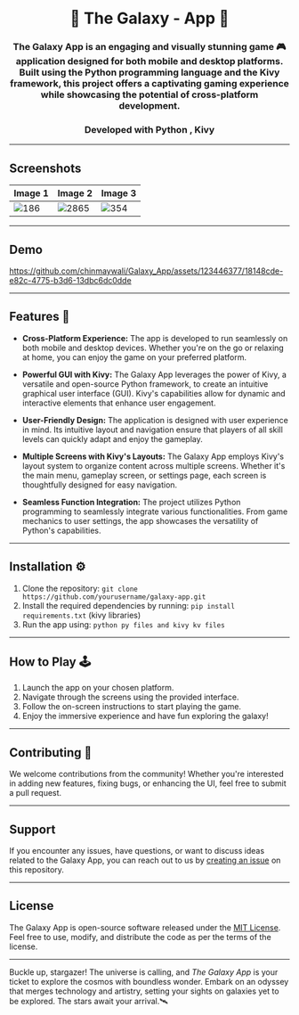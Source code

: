  
<div align="center">
<h1 align="center">


<br>
🌌 The Galaxy - App 🚀 
</h1>
<h3> The Galaxy App is an engaging and visually stunning game 🎮 application designed for both mobile and desktop platforms. Built using the Python programming language and the Kivy framework, this project offers a captivating gaming experience while showcasing the potential of cross-platform development.</h3>
<h3> Developed with Python , Kivy </h3>
</div>

---
## Screenshots 


| Image 1 | Image 2 | Image 3| 
| ------- | ------- |------- |
| ![186](https://github.com/chinmaywali/TaskPro-App/assets/123446377/3c9368ec-fad9-4eb4-84dd-01ce94c0254c) |![2865](https://github.com/chinmaywali/TaskPro-App/assets/123446377/468c106e-dc74-49c5-9699-bb4d9033fdcc) | ![354](https://github.com/chinmaywali/TaskPro-App/assets/123446377/fe8c7693-7595-47d4-9e89-a7ad8484078c) |

---

## Demo

https://github.com/chinmaywali/Galaxy_App/assets/123446377/18148cde-e82c-4775-b3d6-13dbc6dc0dde

---

## Features 🌟

- **Cross-Platform Experience:** The app is developed to run seamlessly on both mobile and desktop devices. Whether you're on the go or relaxing at home, you can enjoy the game on your preferred platform.

- **Powerful GUI with Kivy:** The Galaxy App leverages the power of Kivy, a versatile and open-source Python framework, to create an intuitive graphical user interface (GUI). Kivy's capabilities allow for dynamic and interactive elements that enhance user engagement.

- **User-Friendly Design:** The application is designed with user experience in mind. Its intuitive layout and navigation ensure that players of all skill levels can quickly adapt and enjoy the gameplay.

- **Multiple Screens with Kivy's Layouts:** The Galaxy App employs Kivy's layout system to organize content across multiple screens. Whether it's the main menu, gameplay screen, or settings page, each screen is thoughtfully designed for easy navigation.

- **Seamless Function Integration:** The project utilizes Python programming to seamlessly integrate various functionalities. From game mechanics to user settings, the app showcases the versatility of Python's capabilities.

---

## Installation ⚙️

1. Clone the repository: `git clone https://github.com/yourusername/galaxy-app.git`
2. Install the required dependencies by running: `pip install requirements.txt`  (kivy libraries)
3. Run the app using: `python py files and kivy kv files`

---

## How to Play 🕹️

1. Launch the app on your chosen platform.
2. Navigate through the screens using the provided interface.
3. Follow the on-screen instructions to start playing the game.
4. Enjoy the immersive experience and have fun exploring the galaxy!

---

## Contributing 🎉

We welcome contributions from the community! Whether you're interested in adding new features, fixing bugs, or enhancing the UI, feel free to submit a pull request. 

---

## Support

If you encounter any issues, have questions, or want to discuss ideas related to the Galaxy App, you can reach out to us by [creating an issue](https://github.com/yourusername/galaxy-app/issues) on this repository.

---

## License

The Galaxy App is open-source software released under the [MIT License](LICENSE). Feel free to use, modify, and distribute the code as per the terms of the license.

---

Buckle up, stargazer! The universe is calling, and *The Galaxy App* is your ticket to explore the cosmos with boundless wonder. Embark on an odyssey that merges technology and artistry, setting your sights on galaxies yet to be explored. The stars await your arrival.🛰️



